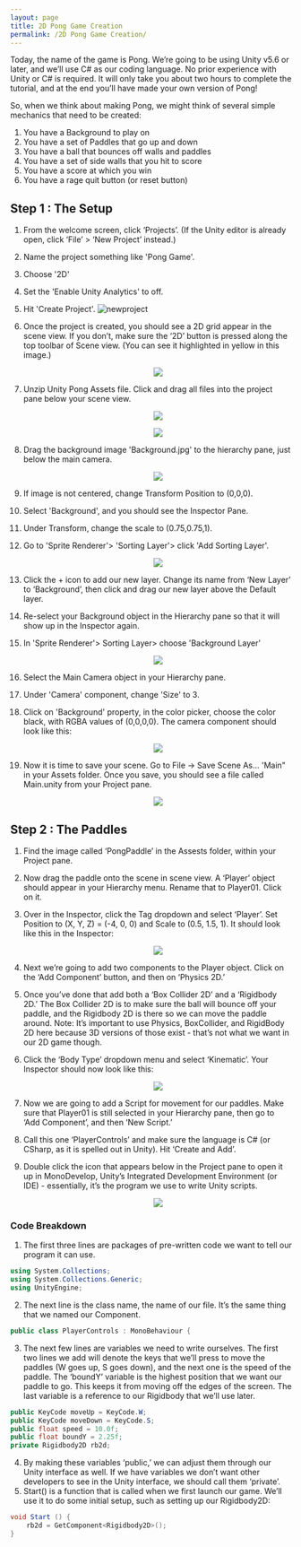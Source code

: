 ```yaml
---
layout: page
title: 2D Pong Game Creation
permalink: /2D Pong Game Creation/
---
```




Today, the name of the game is Pong. We’re going to be using Unity v5.6 or later, and we’ll use C# as our coding language. No prior experience with Unity or C# is required. It will only take you about two hours to complete the tutorial, and at the end you’ll have made your own version of Pong!

So, when we think about making Pong, we might think of several simple mechanics that need to be created:

1. You have a Background to play on
2. You have a set of Paddles that go up and down
3. You have a ball that bounces off walls and paddles
4. You have a set of side walls that you hit to score
5. You have a score at which you win
6. You have a rage quit button (or reset button)

## Step 1 : The Setup

1. From the welcome screen, click ‘Projects’. (If the Unity editor is already open, click ‘File’ > ‘New Project’ instead.) 
2. Name the project something like 'Pong Game'.
3. Choose '2D'
4. Set the 'Enable Unity Analytics' to off.
5. Hit 'Create Project'.
![newproject](https://www.awesomeincu.com/img/tutorials/unity-pong/new_project.png?raw=true)
6. Once the project is created, you should see a 2D grid appear in the scene   view. If you don’t, make sure the ‘2D’ button is pressed along the top toolbar of Scene view. (You can see it highlighted in yellow in this image.)

    <p align="center">
      <img src="https://www.awesomeincu.com/img/tutorials/unity-pong/2d_button.png?raw=true">
    </p>

7. Unzip Unity Pong Assets file. Click and drag all files into the project pane below your scene view.

    <p align="center">
      <img src="https://www.awesomeincu.com/img/tutorials/unity-pong/unitypong-assets.png?raw=true">
    </p>

    <p align="center">
      <img src="https://www.awesomeincu.com/img/tutorials/unity-pong/background_project_pane.png">
    </p>

8. Drag the background image 'Background.jpg' to the hierarchy pane, just below the main camera.

    <p align="center">
      <img src="https://www.awesomeincu.com/img/tutorials/unity-pong/background_hierarchy_pane.png">
    </p>

9. If image is not centered, change Transform Position to (0,0,0).
10. Select 'Background', and you should see the Inspector Pane.
11. Under Transform, change the scale to (0.75,0.75,1).
12. Go to 'Sprite Renderer'> 'Sorting Layer'> click 'Add Sorting Layer'.

    <p align="center">
      <img src="https://www.awesomeincu.com/img/tutorials/unity-pong/sorting_layer.png?raw=true">
    </p>

13. Click the + icon to add our new layer. Change its name from ‘New Layer’ to ‘Background’, then click and drag our new layer above the Default layer.
14. Re-select your Background object in the Hierarchy pane so that it will show up in the Inspector again. 
15. In 'Sprite Renderer'> Sorting Layer> choose 'Background Layer'

    <p align="center">
      <img src="https://www.awesomeincu.com/img/tutorials/unity-pong/background_sorting_layer.png?raw=true">
    </p>

16. Select the Main Camera object in your Hierarchy pane. 
17. Under 'Camera' component, change 'Size' to 3. 
18. Click on 'Background' property, in the color picker, choose the color black, with RGBA values of (0,0,0,0). The camera component should look like this:

    <p align="center">
      <img src="https://www.awesomeincu.com/img/tutorials/unity-pong/main_camera_inspector.png?raw=true">
    </p>

19. Now it is time to save your scene. Go to File -> Save Scene As… 'Main" in your Assets folder. Once you save, you should see a file called Main.unity from your Project pane.

    <p align="center">
      <img src="https://www.awesomeincu.com/img/tutorials/unity-pong/saved_scene_main.png?raw=true">
    </p>

## Step 2 : The Paddles

1. Find the image called ‘PongPaddle’ in the Assests folder, within your Project pane.
2. Now drag the paddle onto the scene in scene view. A ‘Player’ object should appear in your Hierarchy menu. Rename that to Player01. Click on it.
3. Over in the Inspector, click the Tag dropdown and select ‘Player’. Set Position to (X, Y, Z) = (-4, 0, 0) and Scale to (0.5, 1.5, 1). It should look like this in the Inspector:

     <p align="center">
          <img src="https://www.awesomeincu.com/img/tutorials/unity-pong/inspector_4.png?raw=true">
        </p>
       
4. Next we’re going to add two components to the Player object. Click on the ‘Add Component’ button, and then on ‘Physics 2D.’ 
5. Once you’ve done that add both a ‘Box Collider 2D’ and a ‘Rigidbody 2D.’ The Box Collider 2D is to make sure the ball will bounce off your paddle, and the Rigidbody 2D is there so we can move the paddle around. Note: It’s important to use Physics, BoxCollider, and RigidBody 2D here because 3D versions of those exist - that’s not what we want in our 2D game though.
6. Click the ‘Body Type’ dropdown menu and select ‘Kinematic’. Your Inspector should now look like this:

      <p align="center">
          <img src="https://www.awesomeincu.com/img/tutorials/unity-pong/player01_physics.png?raw=true">
        </p>
       
7. Now we are going to add a Script for movement for our paddles. Make sure that Player01 is still selected in your Hierarchy pane, then go to ‘Add Component’, and then ‘New Script.’
8. Call this one ‘PlayerControls’ and make sure the language is C# (or CSharp, as it is spelled out in Unity). Hit ‘Create and Add’.
9. Double click the icon that appears below in the Project pane to open it up in MonoDevelop, Unity’s Integrated Development Environment (or IDE) - essentially, it’s the program we use to write Unity scripts.

      <p align="center">
          <img src="https://www.awesomeincu.com/img/tutorials/unity-pong/image_6.png?raw=true">
        </p>

### Code Breakdown

1. The first three lines are packages of pre-written code we want to tell our program it can use.
```cs
using System.Collections;
using System.Collections.Generic;
using UnityEngine;
```
2. The next line is the class name, the name of our file. It’s the same thing that we named our Component.
```cs
public class PlayerControls : MonoBehaviour {
```
3. The next few lines are variables we need to write ourselves. The first two lines we add will denote the keys that we’ll press to move the paddles (W goes up, S goes down), and the next one is the speed of the paddle. The ‘boundY’ variable is the highest position that we want our paddle to go. This keeps it from moving off the edges of the screen. The last variable is a reference to our Rigidbody that we’ll use later.
```cs
public KeyCode moveUp = KeyCode.W;
public KeyCode moveDown = KeyCode.S;
public float speed = 10.0f;
public float boundY = 2.25f;
private Rigidbody2D rb2d;
```
4. By making these variables ‘public,’ we can adjust them through our Unity interface as well. If we have variables we don’t want other developers to see in the Unity interface, we should call them ‘private’.
5. Start() is a function that is called when we first launch our game. We’ll use it to do some initial setup, such as setting up our Rigidbody2D:
```cs
void Start () {
    rb2d = GetComponent<Rigidbody2D>();
}
```




